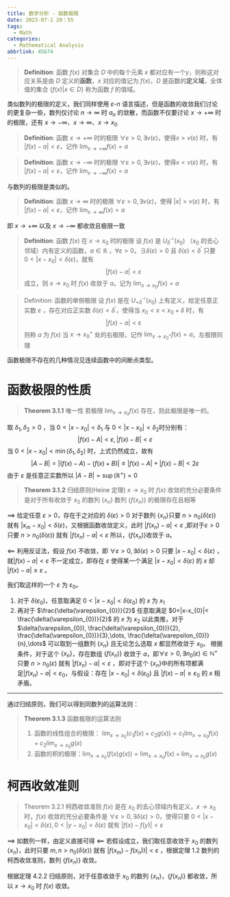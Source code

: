 ```yaml
---
title: 数学分析 - 函数极限
date: 2023-07-1 20：55
tags:
  - Math
categories:
  - Mathematical Analysis
abbrlink: 45674
---
```

> **Definition**: 函数 $f(x)$ 
> 对集合 $D$ 中的每个元素 $x$ 都对应有一个$y$，则称这对应关系是由 $D$ 定义的**函数**，$x$ 对应的值记为 $f(x)$，$D$ 是函数的**定义域**，全体值的集合 $\{ f(x)| x \in D\}$ 称为函数 $f$ 的值域。

类似数列的极限的定义，我们同样使用 $\varepsilon$-$n$ 语言描述，但是函数的收敛我们讨论的更复杂一些，数列仅讨论 $n\to \infty$ 时 $a_{n}$ 的敛散，而函数不仅要讨论 $x\to +\infty$ 时的极限，还有 $x\to -\infty$、$x\to \infty$、$x\to x_{0}$

> **Definition**: 函数 $x\to +\infty$ 时的极限
> $\forall \varepsilon>0,\exists  v(\varepsilon)$，使得$x>v(\varepsilon)$ 时，有 $|f(x)-a|<\varepsilon$，记作 $\lim_{ x \to +\infty }f(x)=a$

> **Definition**: 函数 $x\to -\infty$ 时的极限
> $\forall \varepsilon>0,\exists  v(\varepsilon)$，使得$x<v(\varepsilon)$ 时，有 $|f(x)-a|<\varepsilon$，记作 $\lim_{ x \to -\infty }f(x)=a$

与数列的极限是类似的。

> **Definition**: 函数 $x\to \infty$ 时的极限
> $\forall \varepsilon>0,\exists  v(\varepsilon)$，使得 $|x|>v(\varepsilon)$ 时，有 $|f(x)-a|<\varepsilon$，记作 $\lim_{ x \to \infty }f(x)=a$

即 $x\to +\infty$ 以及 $x\to-\infty$ 都收敛且极限一致

> **Definition**:  函数 $f(x)$ 在 $x\to x_{0}$ 时的极限
> 设 $f(x)$ 是 $U^\circ_{\delta^\prime}(x_{0})$ （$x_{0}$ 的去心邻域）内有定义的函数，$a \in \mathbb{R}$ ，$\forall \varepsilon>0$，$\exists  \delta(\varepsilon)>0$ 且 $\delta(\varepsilon)<\delta^\prime$ 只要 $0<|x-x_{0}|<\delta(\varepsilon)$，就有
> $$|f(x)-a|<\varepsilon$$ 成立，则 $x\to x_{0}$ 时 $f(x)$ 收敛于 $a$。记为 $\lim_{ x \to x_{0} }f(x)=a$

> Definition: 函数的单侧极限
> 设 $f(x)$ 是在 $U_{+\delta^\prime}^\circ(x_{0})$ 上有定义，给定任意正实数 $\varepsilon$ ，存在对应正实数 $\delta(\varepsilon)<\delta^\prime$，使得当 $x_{0}<x<x_{0}+\delta$ 时，有
> $$|f(x)-a|<\varepsilon$$
> 则称 $a$ 为 $f(x)$ 当 $x\to x_{0}^+$ 处的右极限，记作 $\lim_{ x \to x_{0}^+ }f(x)=a$。左极限同理

函数极限不存在的几种情况见连续函数中的间断点类型。
# 函数极限的性质
> **Theorem 3.1.1** 唯一性
> 若极限 $\lim_{ x \to x_{0} }f(x)$ 存在，则此极限是唯一的。

取 $\delta_{1},\delta_{2}>0$ ，当 $0<|x-x_{0}|<\delta_{1}$ 与 $0 < |x-x_{0}| <\delta_{2}$时分别有：
$$|f(x)-A|<\varepsilon,|f(x)-B|<\varepsilon$$
当 $0<|x-x_{0}|<\min(\delta_{1},\delta_{2})$ 时，上式仍然成立，故有
$$|A-B|=|(f(x)-A)-(f(x)+B)|\leq |f(x)-A|+|f(x)-B|<2 \varepsilon$$
由于 $\varepsilon$ 是任意正实数所以 $|A-B|=\sup(\mathbb{R}^+)=0$

> **Theorem 3.1.2** 归结原则(Heine 定理)
> $x\to x_{0}$ 时 $f(x)$ 收敛的充分必要条件是对于所有收敛于 $x_{0}$ 的数列 $\{x_{n}\}$ 数列 $\{ f(x_{n}) \}$ 的极限存在且相等

$\implies$
给定任意 $\varepsilon>0$，存在于之对应的 $\delta(\varepsilon)>0$ 对于数列 $\{ x_{n} \}$只要 $n>n_{0}(\delta(\varepsilon))$ 就有 $|x_{m}-x_{0}|<\delta(\varepsilon)$，又根据函数收敛定义，此时 $|f(x_{n})-a|<\varepsilon$  ,即对于$\varepsilon>0$只要 $n>n_{0}(\delta(\varepsilon))$ 就有 $|f(x_{n})-a|<\varepsilon$ 所以，$\{ f(x_{n}) \}$收敛于 $a$。

$\impliedby$
利用反证法，假设 $f(x)$ 不收敛，即 $\forall \varepsilon>0,\exists\delta(\varepsilon)>0$ 只要 $|x-x_{0}|<\delta(\varepsilon)$ ，就$|f(x)-a|<\varepsilon$ 不一定成立，即存在 $\varepsilon$ 使得某一个满足 $|x-x_{0}|<\delta(\varepsilon)$ 的 $x$ 却 $|f(x)-a|\geq\varepsilon$ 。

我们取这样的一个 $\varepsilon$ 为 $\varepsilon_{0}$。
1. 对于 $\delta(\varepsilon_{0})$，任意取满足 $0<|x-x_{0}|<\delta(\varepsilon_{0})$  的 $x$ 为 $x_{1}$
2. 再对于 $\frac{\delta(\varepsilon_{0})}{2}$ 任意取满足 $0<|x-x_{0}|< \frac{\delta(\varepsilon_{0})}{2}$  的 $x$ 为 $x_{2}$
以此类推，对于 $\delta(\varepsilon_{0}), \frac{\delta(\varepsilon_{0})}{2}, \frac{\delta(\varepsilon_{0})}{3},\dots, \frac{\delta(\varepsilon_{0})}{n},\dots$ 可以取到一组数列 $\{ x_{n} \}$ 且无论怎么选取 $x$ 都显然收敛于 $x_{0}$。
根据条件，对于这个 $\{ x_{n} \}$，存在数组 $\{ f(x_{n}) \}$ 收敛于 $a$，即$\forall \varepsilon>0,\exists n_{0}(\varepsilon)\in\mathbb{N}^+$ 只要 $n>n_{0}(\varepsilon)$ 就有 $|f(x_{n})-a|<\varepsilon$ ，即对于这个 $\{x_{n}\}$中的所有项都满足$|f(x_{n})-a|<\varepsilon_{0}$，与假设：存在 $|x-x_{0}|<\delta(\varepsilon_{0})$ 且 $|f(x)-a|\geq \varepsilon_{0}$ 的 $x$ 相矛盾。

---
通过归结原则，我们可以得到同数列的运算法则：
> **Theorem 3.1.3** 函数极限的运算法则
> 1. 函数的线性组合的极限： $\lim_{ x \to x_{0} }(c_{1}f(x)+c_{2}g(x))=c_{1}\lim_{ x \to x_{0} }f(x)+c_{2}\lim_{ x \to x_{0} }g(x)$
> 2. 函数的积的极限：$\lim_{ x \to x_{0} }(f(x)g(x))=\lim_{ x \to x_{0} }f(x)+\lim_{ x \to x_{0} }g(x)$
 
# 柯西收敛准则
> Theorem 3.2.1 柯西收敛准则
> $f(x)$ 是在 $x_{0}$ 的去心领域内有定义，$x\to x_{0}$ 时，$f(x)$ 收敛的充分必要条件是 $\forall \varepsilon>0,\exists \delta(\varepsilon)>0$，使得只要 $0<|x-x_{0}|<\delta(\varepsilon),0<|y-x_{0}|<\delta(\varepsilon)$ 就有 $|f(x)-f(y)|<\varepsilon$

$\implies$
如数列一样，由定义直接可得
$\impliedby$
若假设成立，我们取任意收敛于 $x_{0}$ 的数列 $\{x_{n}\}$，此时只要 $m,n>n_{0}(\delta(\varepsilon))$  就有 $|f(x_{m})-f(x_{n}))|<\varepsilon$ ，根据定理 1.2 数列的柯西收敛准则，数列 $\{ f(x_{n}) \}$ 收敛。

根据定理 4.2.2 归结原则，对于任意收敛于 $x_{0}$ 的数列 $\{x_{n}\}$，$\{ f(x_{n}) \}$  都收敛，所以 $x\to x_{0}$ 时 $f(x)$ 收敛。
